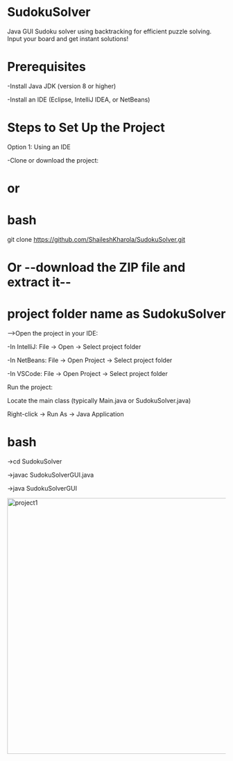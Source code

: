 # SudokuSolver
Java GUI Sudoku solver using backtracking for efficient puzzle solving. Input your board and get instant solutions!

# Prerequisites

-Install Java JDK (version 8 or higher)

-Install an IDE (Eclipse, IntelliJ IDEA, or NetBeans)

# Steps to Set Up the Project

Option 1: Using an IDE

-Clone or download the project:

#            or
# bash
git clone https://github.com/ShaileshKharola/SudokuSolver.git

# Or  --download the ZIP file and extract it--

# project folder name as SudokuSolver

-->Open the project in your IDE:

-In IntelliJ: File → Open → Select project folder

-In NetBeans: File → Open Project → Select project folder

-In VSCode: File → Open Project → Select project folder

Run the project:

Locate the main class (typically Main.java or SudokuSolver.java)

Right-click → Run As → Java Application


# bash
->cd SudokuSolver

->javac SudokuSolverGUI.java

->java SudokuSolverGUI 

<img width="719" height="589" alt="project1" src="https://github.com/user-attachments/assets/a6d85c42-a697-4c94-89cf-9a3dffa3f6fe" />
